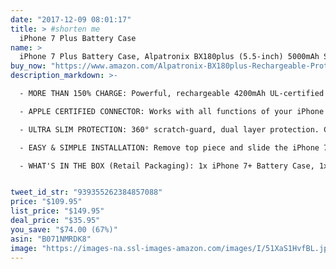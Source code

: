 ```yaml
---
date: "2017-12-09 08:01:17"
title: > #shorten me
  iPhone 7 Plus Battery Case
name: >
  iPhone 7 Plus Battery Case, Alpatronix BX180plus (5.5-inch) 5000mAh Slim Rechargeable Protective Portable Charging Case for iPhone 7+ Plus Juice Bank Power Pack [Apple Certified Chip, iOS 11+] - Black
buy_now: "https://www.amazon.com/Alpatronix-BX180plus-Rechargeable-Protective-Certified/dp/B071NMRDK8?SubscriptionId=AKIAIA5RBQIWQVTCUEUQ&tag=coldcutdeals-20&linkCode=xm2&camp=2025&creative=165953&creativeASIN=B071NMRDK8"
description_markdown: >-

  - MORE THAN 150% CHARGE: Powerful, rechargeable 4200mAh UL-certified internal battery for iPhone 7 Plus helps keep your phone charged the entire day. ***IMPORTANT*** ONLY compatible with iPhone 7 Plus (5.5-inch), Apple Airpods or any other wireless Bluetooth headphone accessories. NOT compatible with iPhone 8 Plus.

  - APPLE CERTIFIED CONNECTOR: Works with all functions of your iPhone 7 Plus charging case. 100% compatible with all iOS versions, Apple Pay, and future iOS software updates. Charge and/or sync your iPhone while in the iPhone 7 Plus extended battery case using the included micro USB cable. This battery case has the highest industry regulatory certificates: CE, RoHS, and FCC.

  - ULTRA SLIM PROTECTION: 360° scratch-guard, dual layer protection. Compact design minimizes bulk and weight for iPhone 7 Plus charger case. Top piece slide-in design adds better security and protection. Raised bezel and included tempered glass screen protector offers full frontal protection.

  - EASY & SIMPLE INSTALLATION: Remove top piece and slide the iPhone 7 Plus to connect to the battery case's Apple certified chip. Once iPhone 7 Plus is seated, reconnect the top piece in the correct orientation and snap into place on all slides. To remove your iPhone 7 Plus, simply remove the top piece and slide your iPhone 7+ out. You can conveniently charge and sync both the battery case and iPhone 7 Plus to your Macbook, PC or laptop without having to remove the battery case.

  - WHAT'S IN THE BOX (Retail Packaging): 1x iPhone 7+ Battery Case, 1x micro USB charging cable, 1x tempered glass screen protector, 1x user manual and our legendary, super-friendly customer service. Purchase with confidence! 2-Year Warranty ensures you are protected for the life of this product and 30-DAY MONEY-BACK GUARANTEE offers peace of mind, enabling you to return the product in case you don't like your purchase for any reason.


tweet_id_str: "939355262384857088"
price: "$109.95"
list_price: "$149.95"
deal_price: "$35.95"
you_save: "$74.00 (67%)"
asin: "B071NMRDK8"
image: "https://images-na.ssl-images-amazon.com/images/I/51XaS1HvfBL.jpg"
---
```

